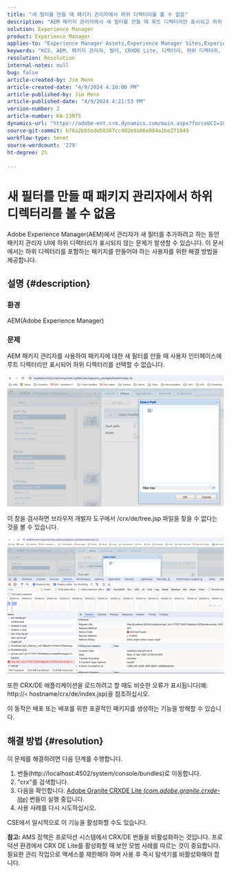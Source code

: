 ```yaml
---
title: "새 필터를 만들 때 패키지 관리자에서 하위 디렉터리를 볼 수 없음"
description: "AEM 패키지 관리자에서 새 필터를 만들 때 루트 디렉터리만 표시되고 하위 디렉터리는 표시되지 않습니다."
solution: Experience Manager
product: Experience Manager
applies-to: "Experience Manager Assets,Experience Manager Sites,Experience Manager 6.5,Experience Manager"
keywords: "KCS, AEM, 패키지 관리자, 필터, CRXDE Lite, 디렉터리, 하위 디렉터리, UI, 패키지 빌더, Adobe Experience Manager, 문제 해결"
resolution: Resolution
internal-notes: null
bug: false
article-created-by: Jim Menn
article-created-date: "4/9/2024 4:18:00 PM"
article-published-by: Jim Menn
article-published-date: "4/9/2024 4:21:53 PM"
version-number: 2
article-number: KA-23975
dynamics-url: "https://adobe-ent.crm.dynamics.com/main.aspx?forceUCI=1&pagetype=entityrecord&etn=knowledgearticle&id=76df0bb7-8cf6-ee11-a1fe-6045bd006268"
source-git-commit: b78a2bb5edeb8367cc402e0a86e084a1be271849
workflow-type: tm+mt
source-wordcount: '279'
ht-degree: 2%

---
```


# 새 필터를 만들 때 패키지 관리자에서 하위 디렉터리를 볼 수 없음


Adobe Experience Manager(AEM)에서 관리자가 새 필터를 추가하려고 하는 동안 패키지 관리자 UI에 하위 디렉터리가 표시되지 않는 문제가 발생할 수 있습니다. 이 문서에서는 하위 디렉터리를 포함하는 패키지를 만들어야 하는 사용자를 위한 해결 방법을 제공합니다.

## 설명 {#description}


### 환경

AEM(Adobe Experience Manager)

### 문제

AEM 패키지 관리자를 사용하여 패키지에 대한 새 필터를 만들 때 사용자 인터페이스에 루트 디렉터리만 표시되어 하위 디렉터리를 선택할 수 없습니다.

![](assets/___78df0bb7-8cf6-ee11-a1fe-6045bd006268___.png)

이 창을 검사하면 브라우저 개발자 도구에서 /crx/de/tree.jsp 파일을 찾을 수 없다는 것을 볼 수 있습니다.

![](assets/___7cdf0bb7-8cf6-ee11-a1fe-6045bd006268___.png)

또한 CRX/DE 애플리케이션을 로드하려고 할 때도 비슷한 오류가 표시됩니다(예: http://`<` hostname/crx/de/index.jsp)을 참조하십시오.

이 동작은 배포 또는 배포를 위한 포괄적인 패키지를 생성하는 기능을 방해할 수 있습니다.


## 해결 방법 {#resolution}


이 문제를 해결하려면 다음 단계를 수행합니다.

1. 번들(http://localhost:4502/system/console/bundles)로 이동합니다.
2. &quot;crx&quot;를 검색합니다.
3. 다음을 확인합니다. [Adobe Granite CRXDE Lite (*com.adobe.granite.crxde-lite)*](http://localhost:4502/system/console/bundles/241) 번들이 실행 중입니다.
4. 사용 사례를 다시 시도하십시오.


CSE에서 일시적으로 이 기능을 활성화할 수도 있습니다.

<b>참고:</b> AMS 정책은 프로덕션 시스템에서 CRX/DE 번들을 비활성화하는 것입니다. 프로덕션 환경에서 CRX DE Lite를 활성화할 때 보안 모범 사례를 따르는 것이 중요합니다. 필요한 관리 작업으로 액세스를 제한해야 하며 사용 후 즉시 탐색기를 비활성화해야 합니다.
